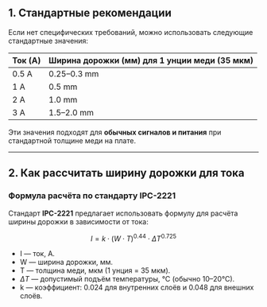 ## **1. Стандартные рекомендации**

Если нет специфических требований, можно использовать следующие стандартные значения:

|**Ток (A)**|**Ширина дорожки (мм)** для 1 унции меди (35 мкм)|
|---|---|
|0.5 A|0.25–0.3 mm|
|1 A|0.5 mm|
|2 A|1.0 mm|
|3 A|1.5–2.0 mm|

Эти значения подходят для **обычных сигналов и питания** при стандартной толщине меди на плате.

---

## **2. Как рассчитать ширину дорожки для тока**

### **Формула расчёта по стандарту IPC-2221**

Стандарт **IPC-2221** предлагает использовать формулу для расчёта ширины дорожки в зависимости от тока:

$$I = k \cdot (W \cdot T)^{0.44} \cdot \Delta T^{0.725}$$

- I — ток, A.
- W — ширина дорожки, мм.
- T — толщина меди, мкм (1 унция = 35 мкм).
- $\Delta T$ — допустимый подъём температуры, °C (обычно 10–20°C).
- k — коэффициент: 0.024 для внутренних слоёв и 0.048 для внешних слоёв.